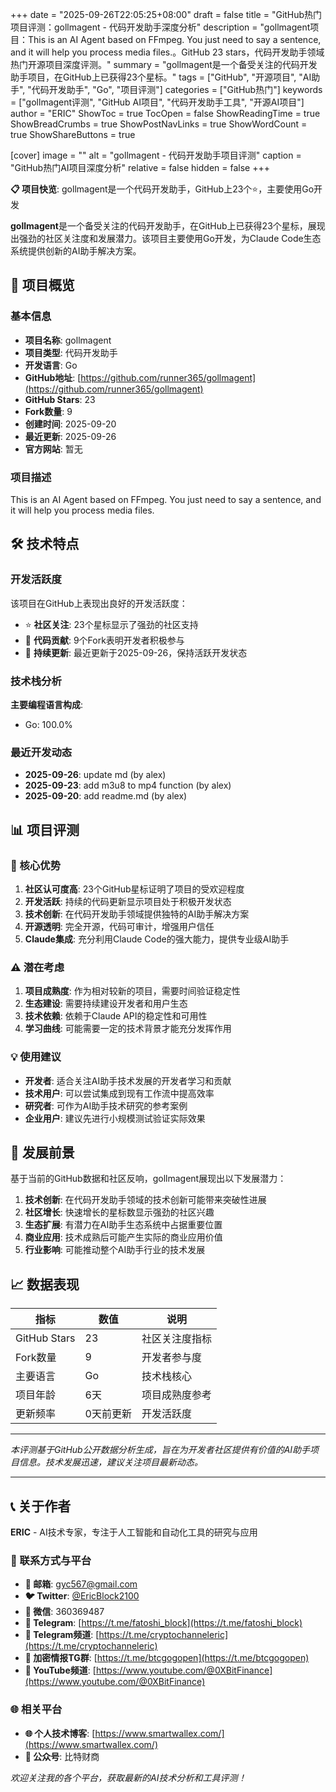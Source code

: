 +++
date = "2025-09-26T22:05:25+08:00"
draft = false
title = "GitHub热门项目评测：gollmagent - 代码开发助手深度分析"
description = "gollmagent项目：This is an AI Agent based on FFmpeg. You just need to say a sentence, and it will help you process media files.。GitHub 23 stars，代码开发助手领域热门开源项目深度评测。"
summary = "gollmagent是一个备受关注的代码开发助手项目，在GitHub上已获得23个星标。"
tags = ["GitHub", "开源项目", "AI助手", "代码开发助手", "Go", "项目评测"]
categories = ["GitHub热门"]
keywords = ["gollmagent评测", "GitHub AI项目", "代码开发助手工具", "开源AI项目"]
author = "ERIC"
ShowToc = true
TocOpen = false
ShowReadingTime = true
ShowBreadCrumbs = true
ShowPostNavLinks = true
ShowWordCount = true
ShowShareButtons = true

[cover]
image = ""
alt = "gollmagent - 代码开发助手项目评测"
caption = "GitHub热门AI项目深度分析"
relative = false
hidden = false
+++

**📋 项目快览**: gollmagent是一个代码开发助手，GitHub上23个⭐，主要使用Go开发

**gollmagent**是一个备受关注的代码开发助手，在GitHub上已获得23个星标，展现出强劲的社区关注度和发展潜力。该项目主要使用Go开发，为Claude Code生态系统提供创新的AI助手解决方案。

## 🎯 项目概览

### 基本信息
- **项目名称**: gollmagent
- **项目类型**: 代码开发助手
- **开发语言**: Go
- **GitHub地址**: [https://github.com/runner365/gollmagent](https://github.com/runner365/gollmagent)
- **GitHub Stars**: 23
- **Fork数量**: 9
- **创建时间**: 2025-09-20
- **最近更新**: 2025-09-26
- **官方网站**: 暂无

### 项目描述
This is an AI Agent based on FFmpeg. You just need to say a sentence, and it will help you process media files.

## 🛠️ 技术特点

### 开发活跃度
该项目在GitHub上表现出良好的开发活跃度：
- ⭐ **社区关注**: 23个星标显示了强劲的社区支持
- 🔄 **代码贡献**: 9个Fork表明开发者积极参与
- 📅 **持续更新**: 最近更新于2025-09-26，保持活跃开发状态

### 技术栈分析

**主要编程语言构成**:
- Go: 100.0%


### 最近开发动态
- **2025-09-26**: update md (by alex)
- **2025-09-23**: add m3u8 to mp4 function (by alex)
- **2025-09-20**: add readme.md (by alex)


## 📊 项目评测

### 🎯 核心优势
1. **社区认可度高**: 23个GitHub星标证明了项目的受欢迎程度
2. **开发活跃**: 持续的代码更新显示项目处于积极开发状态
3. **技术创新**: 在代码开发助手领域提供独特的AI助手解决方案
4. **开源透明**: 完全开源，代码可审计，增强用户信任
5. **Claude集成**: 充分利用Claude Code的强大能力，提供专业级AI助手

### ⚠️ 潜在考虑
1. **项目成熟度**: 作为相对较新的项目，需要时间验证稳定性
2. **生态建设**: 需要持续建设开发者和用户生态
3. **技术依赖**: 依赖于Claude API的稳定性和可用性
4. **学习曲线**: 可能需要一定的技术背景才能充分发挥作用

### 💡 使用建议
- **开发者**: 适合关注AI助手技术发展的开发者学习和贡献
- **技术用户**: 可以尝试集成到现有工作流中提高效率
- **研究者**: 可作为AI助手技术研究的参考案例
- **企业用户**: 建议先进行小规模测试验证实际效果

## 🔮 发展前景

基于当前的GitHub数据和社区反响，gollmagent展现出以下发展潜力：

1. **技术创新**: 在代码开发助手领域的技术创新可能带来突破性进展
2. **社区增长**: 快速增长的星标数显示强劲的社区兴趣
3. **生态扩展**: 有潜力在AI助手生态系统中占据重要位置
4. **商业应用**: 技术成熟后可能产生实际的商业应用价值
5. **行业影响**: 可能推动整个AI助手行业的技术发展

## 📈 数据表现

| 指标 | 数值 | 说明 |
|------|------|------|
| GitHub Stars | 23 | 社区关注度指标 |
| Fork数量 | 9 | 开发者参与度 |
| 主要语言 | Go | 技术栈核心 |
| 项目年龄 | 6天 | 项目成熟度参考 |
| 更新频率 | 0天前更新 | 开发活跃度 |

---

*本评测基于GitHub公开数据分析生成，旨在为开发者社区提供有价值的AI助手项目信息。技术发展迅速，建议关注项目最新动态。*

---

## 📞 关于作者

**ERIC** - AI技术专家，专注于人工智能和自动化工具的研究与应用

### 🔗 联系方式与平台

- **📧 邮箱**: [gyc567@gmail.com](mailto:gyc567@gmail.com)
- **🐦 Twitter**: [@EricBlock2100](https://twitter.com/EricBlock2100)
- **💬 微信**: 360369487
- **📱 Telegram**: [https://t.me/fatoshi_block](https://t.me/fatoshi_block)
- **📢 Telegram频道**: [https://t.me/cryptochanneleric](https://t.me/cryptochanneleric)
- **👥 加密情报TG群**: [https://t.me/btcgogopen](https://t.me/btcgogopen)
- **🎥 YouTube频道**: [https://www.youtube.com/@0XBitFinance](https://www.youtube.com/@0XBitFinance)

### 🌐 相关平台

- **🌐 个人技术博客**: [https://www.smartwallex.com/](https://www.smartwallex.com/)
- **📖 公众号**: 比特财商

*欢迎关注我的各个平台，获取最新的AI技术分析和工具评测！*
